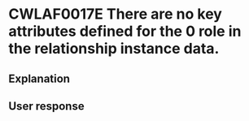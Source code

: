 # CWLAF0017E There are no key attributes defined for the 0 role in the relationship instance data.

## Explanation

## User response